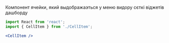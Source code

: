 Компонент ячейки, який выдображаэться у меню видору сєткі віджетів дашборду

```jsx
import React from 'react';
import { CellItem } from './CellItem';

<CellItem />
```
